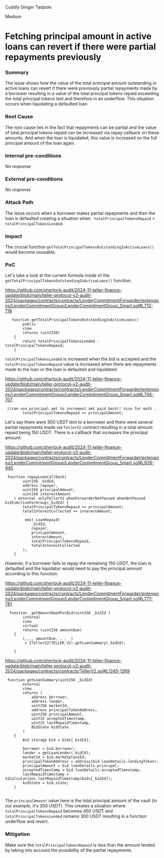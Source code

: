 Cuddly Ginger Tadpole

Medium

# Fetching principal amount in active loans can revert if there were partial repayments previously

### Summary

The issue shows how the value of the total principal amount outstanding in active loans can revert if there were previously partial repayments made by a borrower resulting in a value of the total principal tokens repaid exceeding the total principal tokens lent and therefore in an underflow. This situation occurs when liquidating a defaulted loan.

### Root Cause

The root cause lies in the fact that repayments can be partial and the value of total principal tokens repaid can be increased via repay callback on these amounts. And when the loan is liquidated, this value is increased on the full principal amount of the loan again.

### Internal pre-conditions

_No response_

### External pre-conditions

_No response_

### Attack Path

The issue occurs when a borrower makes partial repayments and then the loan is defaulted creating a situation when ` totalPrincipalTokensRepaid` > `totalPrincipalTokensLended`.

### Impact

The crucial function `getTotalPrincipalTokensOutstandingInActiveLoans()` would become unusable.

### PoC

Let's take a look at the current formula inside of the  `getTotalPrincipalTokensOutstandingInActiveLoans()` function:

https://github.com/sherlock-audit/2024-11-teller-finance-update/blob/main/teller-protocol-v2-audit-2024/packages/contracts/contracts/LenderCommitmentForwarder/extensions/LenderCommitmentGroup/LenderCommitmentGroup_Smart.sol#L712-718
```solidity
   function getTotalPrincipalTokensOutstandingInActiveLoans()
        public
        view
        returns (uint256)
    {
        return totalPrincipalTokensLended - totalPrincipalTokensRepaid;
    }
```

`totalPrincipalTokensLended` is increased when the bid is accepted and the `totalPrincipalTokensRepaid` value is increased when there are repayments made to the loan or the loan is defaulted and liquidated:

https://github.com/sherlock-audit/2024-11-teller-finance-update/blob/main/teller-protocol-v2-audit-2024/packages/contracts/contracts/LenderCommitmentForwarder/extensions/LenderCommitmentGroup/LenderCommitmentGroup_Smart.sol#L706-707
```solidity
 //can use principal amt to increment amt paid back!! nice for math .
        totalPrincipalTokensRepaid += principalAmount;
```

Let's say there were 300 USDT lent to a borrower and there were several partial repayments made via `TellerV2` contract resulting in a total amount repaid being 150 USDT. There is a callback that increases the principal amount:

https://github.com/sherlock-audit/2024-11-teller-finance-update/blob/main/teller-protocol-v2-audit-2024/packages/contracts/contracts/LenderCommitmentForwarder/extensions/LenderCommitmentGroup/LenderCommitmentGroup_Smart.sol#L928-945
```solidity
 function repayLoanCallback(
        uint256 _bidId,
        address repayer,
        uint256 principalAmount,
        uint256 interestAmount
    ) external onlyTellerV2 whenForwarderNotPaused whenNotPaused bidIsActiveForGroup(_bidId) { 
        totalPrincipalTokensRepaid += principalAmount;
        totalInterestCollected += interestAmount;

         emit LoanRepaid(
            _bidId,
            repayer,
            principalAmount,
            interestAmount,
            totalPrincipalTokensRepaid,
            totalInterestCollected
        );
    }

```

However, if a borrower fails to repay the remaining 150 USDT, the loan is defaulted and the liquidator would need to pay the principal amount according to this function:

https://github.com/sherlock-audit/2024-11-teller-finance-update/blob/main/teller-protocol-v2-audit-2024/packages/contracts/contracts/LenderCommitmentForwarder/extensions/LenderCommitmentGroup/LenderCommitmentGroup_Smart.sol#L771-781
```solidity
  function _getAmountOwedForBid(uint256 _bidId )
        internal
        view
        virtual
        returns (uint256 amountDue)
    {
        (,,,, amountDue, , ,  )
         = ITellerV2(TELLER_V2).getLoanSummary(_bidId);
       
    }
```

https://github.com/sherlock-audit/2024-11-teller-finance-update/blob/main/teller-protocol-v2-audit-2024/packages/contracts/contracts/TellerV2.sol#L1245-1269
```solidity
 function getLoanSummary(uint256 _bidId)
        external
        view
        returns (
            address borrower,
            address lender,
            uint256 marketId,
            address principalTokenAddress,
            uint256 principalAmount,
            uint32 acceptedTimestamp,
            uint32 lastRepaidTimestamp,
            BidState bidState
        )
    {
        Bid storage bid = bids[_bidId];

        borrower = bid.borrower;
        lender = getLoanLender(_bidId);
        marketId = bid.marketplaceId;
        principalTokenAddress = address(bid.loanDetails.lendingToken);
        principalAmount = bid.loanDetails.principal;
        acceptedTimestamp = bid.loanDetails.acceptedTimestamp;
        lastRepaidTimestamp = V2Calculations.lastRepaidTimestamp(bids[_bidId]);
        bidState = bid.state;
    }


```


The `principalAmount` value here is the total principal amount of the vault (in our example, it's 300 USDT). This creates a situation where ` totalPrincipalTokensRepaid` becomes 450 USDT and `totalPrincipalTokensLended` remains 300 USDT resulting in a function underflow and revert.

### Mitigation

Make sure the `totalPrincipalTokensRepaid` is less than the amount lended by taking into account the possibility of the partial repayments.
